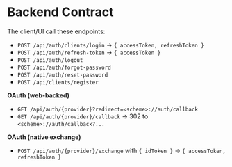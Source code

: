 
# Backend Contract

The client/UI call these endpoints:

- `POST /api/auth/clients/login` → `{ accessToken, refreshToken }`
- `POST /api/auth/refresh-token` → `{ accessToken }`
- `POST /api/auth/logout`
- `POST /api/auth/forgot-password`
- `POST /api/auth/reset-password`
- `POST /api/clients/register`

**OAuth (web-backed)**

- `GET /api/auth/{provider}?redirect=<scheme>://auth/callback`
- `GET /api/auth/{provider}/callback` → 302 to `<scheme>://auth/callback?...`

**OAuth (native exchange)**

- `POST /api/auth/{provider}/exchange` with `{ idToken }` → `{ accessToken, refreshToken }`
